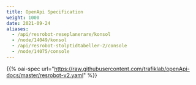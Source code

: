 ```yaml
---
title: OpenApi Specification
weight: 1000
date: 2021-09-24
aliases:
  - /api/resrobot-reseplanerare/konsol
  - /node/14049/konsol
  - /api/resrobot-stolptidtabeller-2/console
  - /node/14075/console
---
```

{{% oai-spec url="https://raw.githubusercontent.com/trafiklab/openApi-docs/master/resrobot-v2.yaml" %}}